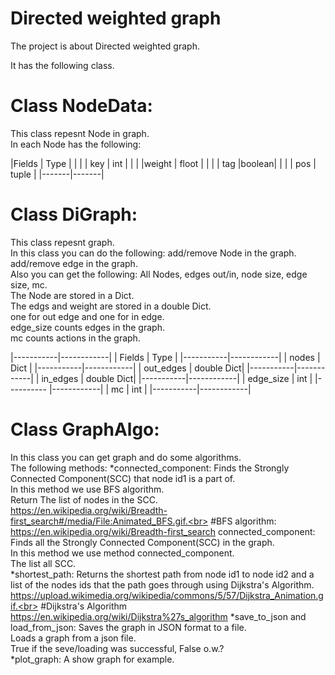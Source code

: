 # Directed weighted graph
The project is about Directed weighted graph.<br>




It has the following class.<br>
# Class NodeData:
This class repesnt Node in graph.<br>
In each Node has the following:<br>

|Fields |  Type |
|               |
|  key  |  int  |
|               |
|weight | floot |
|               |
|  tag  |boolean|
|               |
|  pos  | tuple |
|-------|-------|

# Class DiGraph:
This class repesnt graph.<br>
In this class you can do the following:
add/remove Node in the graph.<br>
add/remove edge in the graph.<br>
Also you can get the following:
All Nodes, edges out/in, node size, edge size, mc.<br>
The Node are stored in a Dict.<br>
The edgs and weight are stored in a double Dict.<br>
one for out edge and one for in edge.<br>
edge_size counts edges in the graph.<br>
mc counts actions in the graph.<br>


|-----------|------------|
|  Fields   |    Type    |
|-----------|------------|
|  nodes    |    Dict    |
|-----------|------------|
| out_edges | double Dict|
|-----------|------------|
| in_edges  | double Dict|
|-----------|------------|
| edge_size |     int    |
|---------- |------------|
|     mc    |     int    |
|-----------|------------|

# Class GraphAlgo:
In this class you can get graph and do some algorithms.<br>
The following methods:
*connected_component:
Finds the Strongly Connected Component(SCC) that node id1 is a part of.<br>
In this method we use BFS algorithm.<br>
Return The list of nodes in the SCC.<br>
https://en.wikipedia.org/wiki/Breadth-first_search#/media/File:Animated_BFS.gif.<br>
#BFS algorithm:
https://en.wikipedia.org/wiki/Breadth-first_search
connected_component:
Finds all the Strongly Connected Component(SCC) in the graph.<br>
In this method we use method connected_component.<br>
The list all SCC.<br>
*shortest_path:
Returns the shortest path from node id1 to node id2 and a list of the nodes ids that the path goes through using Dijkstra's Algorithm.<br>
https://upload.wikimedia.org/wikipedia/commons/5/57/Dijkstra_Animation.gif.<br>
#Dijkstra's Algorithm
https://en.wikipedia.org/wiki/Dijkstra%27s_algorithm
*save_to_json and load_from_json:
Saves the graph in JSON format to a file.<br>
Loads a graph from a json file.<br>
True if the seve/loading was successful, False o.w.?<br>
*plot_graph:
A show graph for example.<br>


